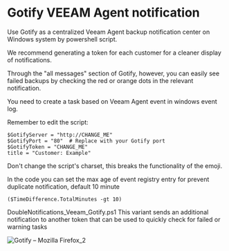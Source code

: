 # Gotify VEEAM Agent notification
Use Gotify as a centralized Veeam Agent backup notification center on Windows system by powershell script.

We recommend generating a token for each customer for a cleaner display of notifications.

Through the "all messages" section of Gotify, however, you can easily see failed backups by checking the red or orange dots in the relevant notification.

You need to create a task based on Veeam Agent event in windows event log.

Remember to edit the script:

```
$GotifyServer = "http://CHANGE_ME"
$GotifyPort = "80"  # Replace with your Gotify port
$GotifyToken = "CHANGE_ME"
title = "Customer: Example"
```

Don't change the script's charset, this breaks the functionality of the emoji.

In the code you can set the max age of event registry entry for prevent duplicate notification, default 10 minute

```
($TimeDifference.TotalMinutes -gt 10)
```

DoubleNotifications_Veeam_Gotify.ps1
This variant sends an additional notification to another token that can be used to quickly check for failed or warning tasks

![Gotify – Mozilla Firefox_2](https://github.com/Leproide/Gotify-VEEAM-Agent-notification/assets/8448713/98a14564-24f6-4bf8-8aae-eacaaae9a23d)
